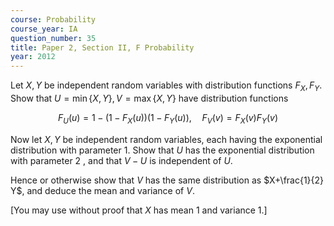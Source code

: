 ```yaml
---
course: Probability
course_year: IA
question_number: 35
title: Paper 2, Section II, F Probability
year: 2012
---
```




Let $X, Y$ be independent random variables with distribution functions $F_{X}, F_{Y}$. Show that $U=\min \{X, Y\}, V=\max \{X, Y\}$ have distribution functions

$$F_{U}(u)=1-\left(1-F_{X}(u)\right)\left(1-F_{Y}(u)\right), \quad F_{V}(v)=F_{X}(v) F_{Y}(v)$$

Now let $X, Y$ be independent random variables, each having the exponential distribution with parameter 1. Show that $U$ has the exponential distribution with parameter 2 , and that $V-U$ is independent of $U$.

Hence or otherwise show that $V$ has the same distribution as $X+\frac{1}{2} Y$, and deduce the mean and variance of $V$.

[You may use without proof that $X$ has mean 1 and variance 1.]